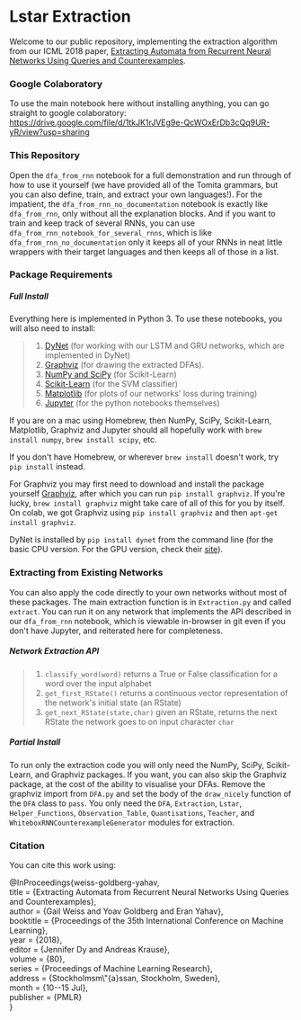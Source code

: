 # Lstar Extraction
Welcome to our public repository, implementing the extraction algorithm from our ICML 2018 paper, [Extracting Automata from Recurrent Neural Networks Using Queries and Counterexamples](https://arxiv.org/abs/1711.09576). 

### Google Colaboratory
To use the main notebook here without installing anything, you can go straight to google colaboratory: https://drive.google.com/file/d/1tkJK1rJVEg9e-QcWOxErDb3cQq9UR-yR/view?usp=sharing

### This Repository
Open the `dfa_from_rnn` notebook for a full demonstration and run through of how to use it yourself (we have provided all of the Tomita grammars, but you can also define, train, and extract your own languages!). For the impatient, the `dfa_from_rnn_no_documentation` notebook is exactly like `dfa_from_rnn`, only without all the explanation blocks. And if you want to train and keep track of several RNNs, you can use `dfa_from_rnn_notebook_for_several_rnns`, which is like `dfa_from_rnn_no_documentation` only it keeps all of your RNNs in neat little wrappers with their target languages and then keeps all of those in a list.

### Package Requirements
##### Full Install
Everything here is implemented in Python 3. To use these notebooks, you will also need to install:

>1. [DyNet](http://dynet.readthedocs.io/en/latest/python.html) (for working with our LSTM and GRU networks, which are implemented in DyNet) 
>2. [Graphviz](http://graphviz.readthedocs.io/en/stable/manual.html#installation) (for drawing the extracted DFAs). 
>3. [NumPy and SciPy](https://scipy.org/install.html) (for Scikit-Learn)
>4. [Scikit-Learn](http://scikit-learn.org/stable/install.html) (for the SVM classifier)
>5. [Matplotlib](https://matplotlib.org/users/installing.html) (for plots of our networks' loss during training)
>6. [Jupyter](http://jupyter.readthedocs.io/en/latest/install.html) (for the python notebooks themselves)

If you are on a mac using Homebrew, then NumPy, SciPy, Scikit-Learn, Matplotlib, Graphviz and Jupyter should all hopefully work with `brew install numpy`, `brew install scipy`, etc. 

If you don't have Homebrew, or wherever `brew install` doesn't work, try `pip install` instead. 

For Graphviz you may first need to download and install the package yourself [Graphviz](https://www.graphviz.org/download/), after which you can run `pip install graphviz`. If you're lucky, `brew install graphviz` might take care of all of this for you by itself. On colab, we got Graphviz using `pip install graphviz` and then `apt-get install graphviz`.

DyNet is installed by `pip install dynet` from the command line (for the basic CPU version. For the GPU version, check their [site](http://dynet.readthedocs.io/en/latest/python.html)). 

### Extracting from Existing Networks
You can also apply the code directly to your own networks without most of these packages. The main extraction function is in `Extraction.py` and called `extract`. You can run it on any network that implements the API described in our `dfa_from_rnn` notebook, which is viewable in-browser in git even if you don't have Jupyter, and reiterated here for completeness.
##### Network Extraction API
>1. `classify_word(word)`       returns a True or False classification for a word over the input alphabet
>2. `get_first_RState()`        returns a continuous vector representation of the network's initial state (an RState)
>3. `get_next_RState(state,char)`    given an RState, returns the next RState the network goes to on input character `char`

##### Partial Install
To run only the extraction code you will only need the NumPy, SciPy, Scikit-Learn, and Graphviz packages. If you want, you can also skip the Graphviz package, at the cost of the ability to visualise your DFAs. Remove the graphviz import from `DFA.py` and set the body of the `draw_nicely` function of the `DFA` class to `pass`. You only need the `DFA`, `Extraction`, `Lstar`, `Helper_Functions`, `Observation_Table`, `Quantisations`, `Teacher`, and `WhiteboxRNNCounterexampleGenerator` modules for extraction.




### Citation
You can cite this work using:

@InProceedings{weiss-goldberg-yahav,  
  title = 	 {Extracting Automata from Recurrent Neural Networks Using Queries and Counterexamples},  
  author = 	 {Gail Weiss and Yoav Goldberg and Eran Yahav},  
  booktitle = 	 {Proceedings of the 35th International Conference on Machine Learning},  
  year = 	 {2018},  
  editor = 	 {Jennifer Dy and Andreas Krause},  
  volume = 	 {80},  
  series = 	 {Proceedings of Machine Learning Research},  
  address = 	 {Stockholmsm\\"{a}ssan, Stockholm, Sweden},  
  month = 	 {10--15 Jul},  
  publisher = 	 {PMLR}  
}

